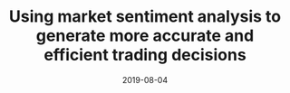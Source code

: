 ---
title: Using market sentiment analysis to generate more accurate and efficient trading decisions
# cover:
date: 2019-08-04
link: https://www.turintech.ai/evoml-success-stories-using-market-sentiment-analysis-to-generate-more-accurate-and-efficient-trading-decisions/
slug: using-market-sentiment-analysis
description: 'Use case on using evoML to generate better trading decisions'
draft: false
hide: false
tags: ['link', 'use-case']
---